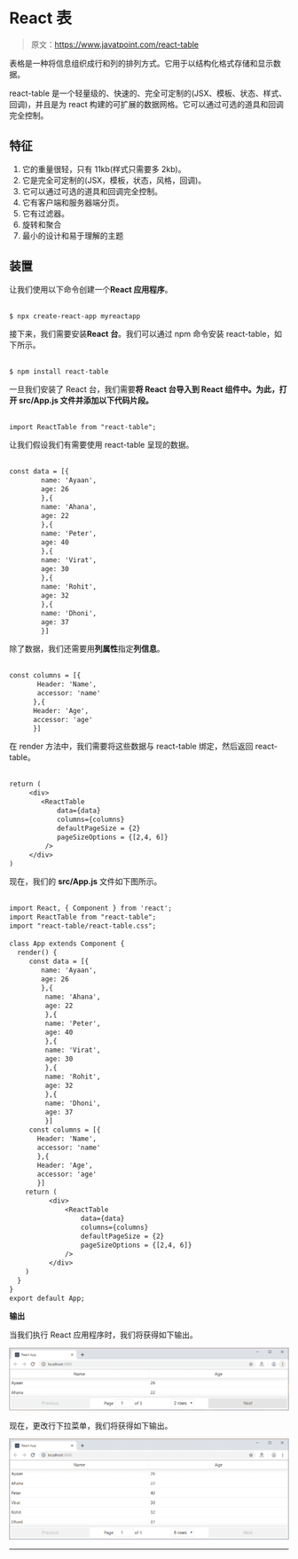 # React 表

> 原文：<https://www.javatpoint.com/react-table>

表格是一种将信息组织成行和列的排列方式。它用于以结构化格式存储和显示数据。

react-table 是一个轻量级的、快速的、完全可定制的(JSX、模板、状态、样式、回调)，并且是为 react 构建的可扩展的数据网格。它可以通过可选的道具和回调完全控制。

## 特征

1.  它的重量很轻，只有 11kb(样式只需要多 2kb)。
2.  它是完全可定制的(JSX，模板，状态，风格，回调)。
3.  它可以通过可选的道具和回调完全控制。
4.  它有客户端和服务器端分页。
5.  它有过滤器。
6.  旋转和聚合
7.  最小的设计和易于理解的主题

## 装置

让我们使用以下命令创建一个**React 应用程序**。

```

$ npx create-react-app myreactapp

```

接下来，我们需要安装**React 台**。我们可以通过 npm 命令安装 react-table，如下所示。

```

$ npm install react-table

```

一旦我们安装了 React 台，我们需要**将 React 台导入到 React 组件中。为此，打开 **src/App.js** 文件并添加以下代码片段。**

```

import ReactTable from "react-table";

```

让我们假设我们有需要使用 react-table 呈现的数据。

```

const data = [{
        name: 'Ayaan',
        age: 26
        },{
        name: 'Ahana',
        age: 22
        },{
        name: 'Peter',
        age: 40	
        },{
        name: 'Virat',
        age: 30
        },{
        name: 'Rohit',
        age: 32
        },{
        name: 'Dhoni',
        age: 37
        }]

```

除了数据，我们还需要用**列属性**指定**列信息**。

```

const columns = [{
       Header: 'Name',
       accessor: 'name'
      },{
      Header: 'Age',
      accessor: 'age'
      }]

```

在 render 方法中，我们需要将这些数据与 react-table 绑定，然后返回 react-table。

```

return (
     <div>
        <ReactTable
            data={data}
            columns={columns}
            defaultPageSize = {2}
            pageSizeOptions = {[2,4, 6]}
         />
     </div>      
)

```

现在，我们的 **src/App.js** 文件如下图所示。

```

import React, { Component } from 'react';
import ReactTable from "react-table";
import "react-table/react-table.css";

class App extends Component {
  render() {
     const data = [{
        name: 'Ayaan',
        age: 26
        },{
         name: 'Ahana',
         age: 22
         },{
         name: 'Peter',
         age: 40	
         },{
         name: 'Virat',
         age: 30
         },{
         name: 'Rohit',
         age: 32
         },{
         name: 'Dhoni',
         age: 37
         }]
     const columns = [{
       Header: 'Name',
       accessor: 'name'
       },{
       Header: 'Age',
       accessor: 'age'
       }]
    return (
          <div>
              <ReactTable
                  data={data}
                  columns={columns}
                  defaultPageSize = {2}
                  pageSizeOptions = {[2,4, 6]}
              />
          </div>      
    )
  }
}
export default App;

```

**输出**

当我们执行 React 应用程序时，我们将获得如下输出。

![React Table](img/748618af5faafec9aa8d5c010f7b26a4.png)

现在，更改行下拉菜单，我们将获得如下输出。

![React Table](img/04083db534bf805b1e9eba96970c1027.png)

* * *